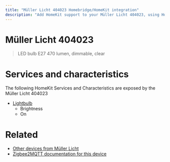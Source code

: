 ```yaml
---
title: "Müller Licht 404023 Homebridge/HomeKit integration"
description: "Add HomeKit support to your Müller Licht 404023, using Homebridge, Zigbee2MQTT and homebridge-z2m."
---
```

<!---
This file has been GENERATED using src/docgen/docgen.ts
DO NOT EDIT THIS FILE MANUALLY!
-->
# Müller Licht 404023
> LED bulb E27 470 lumen, dimmable, clear


# Services and characteristics
The following HomeKit Services and Characteristics are exposed by
the Müller Licht 404023

* [Lightbulb](../../light.md)
  * Brightness
  * On


# Related
* [Other devices from Müller Licht](../index.md#muller_licht)
* [Zigbee2MQTT documentation for this device](https://www.zigbee2mqtt.io/devices/404023.html)